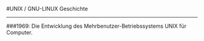 #UNIX / GNU-LINUX Geschichte

---

###1969:
Die Entwicklung des Mehrbenutzer-Betriebssystems UNIX für  Computer.



